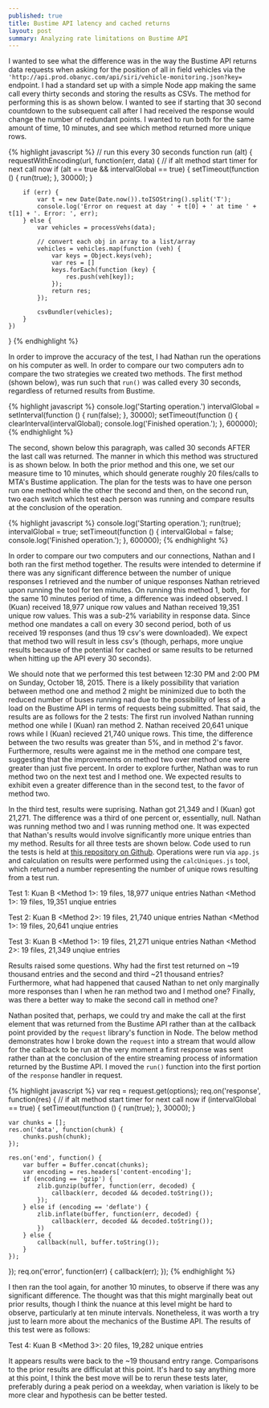 ```yaml
---
published: true
title: Bustime API latency and cached returns
layout: post
summary: Analyzing rate limitations on Bustime API
---
```



I wanted to see what the difference was in the way the Bustime API returns data requests when asking for the position of all in field vehicles via the `'http://api.prod.obanyc.com/api/siri/vehicle-monitoring.json?key=` endpoint. I had a standard set up with a simple Node app making the same call every thirty seconds and storing the results as CSVs. The method for performing this is as shown below. I wanted to see if starting that 30 second countdown to the subsequent call after I had received the response would change the number of redundant points. I wanted to run both for the same amount of time, 10 minutes, and see which method returned more unique rows.

{% highlight javascript %}
// run this every 30 seconds
function run (alt) {
	requestWithEncoding(url, function(err, data) {
		// if alt method start timer for next call now
		if (alt == true && intervalGlobal == true) {
			setTimeout(function () { run(true); }, 30000);
		}

		if (err) {
			var t = new Date(Date.now()).toISOString().split('T');
			console.log('Error on request at day ' + t[0] + ' at time ' + t[1] + '. Error: ', err);
		} else {
			var vehicles = processVehs(data);

			// convert each obj in array to a list/array
			vehicles = vehicles.map(function (veh) {
				var keys = Object.keys(veh);
				var res = []
				keys.forEach(function (key) {
					res.push(veh[key]);
				});
				return res;
			}); 
			
			csvBundler(vehicles);
		}
	})
}
{% endhighlight %}

In order to improve the accuracy of the test, I had Nathan run the operations on his computer as well. In order to compare our two computers adn to compare the two strategies we created two methods. The first method (shown below), was run such that `run()` was called every 30 seconds, regardless of returned results from Bustime. 

{% highlight javascript %}
console.log('Starting operation.')
intervalGlobal = setInterval(function () { run(false); }, 30000);
setTimeout(function () {
	clearInterval(intervalGlobal);
	console.log('Finished operation.');
}, 600000);
{% endhighlight %}

The second, shown below this paragraph, was called 30 seconds AFTER the last call was returned. The manner in which this method was structured is as shown below. In both the prior method and this one, we set our measure time to 10 minutes, which should generate roughly 20 files/calls to MTA's Bustime application. The plan for the tests was to have one person run one method while the other the second and then, on the second run, two each switch which test each person was running and compare results at the conclusion of the operation.

{% highlight javascript %}
console.log('Starting operation.');
run(true);
intervalGlobal = true;
setTimeout(function () {
	intervalGlobal = false;
	console.log('Finished operation.');
}, 600000);
{% endhighlight %}

In order to compare our two computers and our connections, Nathan and I both ran the first method together. The results were intended to determine if there was any significant difference between the number of unique responses I retrieved and the number of unique responses Nathan retrieved upon running the tool for ten minutes. On running this method 1, both, for the same 10 minutes period of time, a difference was indeed observed. I (Kuan) received 18,977 unique row values and Nathan received 19,351 unique row values. This was a sub-2% variability in response data. Since method one mandates a call on every 30 second period, both of us received 19 responses (and thus 19 csv's were downloaded). We expect that method two will result in less csv's (though, perhaps, more unqiue results because of the potential for cached or same results to be returned when hitting up the API every 30 seconds).

We should note that we performed this test between 12:30 PM and 2:00 PM on Sunday, October 18, 2015. There is a likely possibility that variation between method one and method 2 might be minimized due to both the reduced number of buses running nad due to the possibility of less of a load on the Bustime API in terms of requests being submitted. That said, the results are as follows for the 2 tests: The first run involved Nathan running method one while I (Kuan) ran method 2. Nathan received 20,641 unique rows while I (Kuan) recieved 21,740 unique rows. This time, the difference between the two results was greater than 5%, and in method 2's favor. Furthermore, results were against me in the method one compare test, suggesting that the improvements on method two over method one were greater than just five percent. In order to explore further, Nathan was to run method two on the next test and I method one. We expected results to exhibit even a greater difference than in the second test, to the favor of method two.

In the third test, results were suprising. Nathan got 21,349 and I (Kuan) got 21,271. The difference was a third of one percent or, essentially, null. Nathan was running method two and I was running method one. It was expected that Nathan's results would involve significantly more unique entries than my method. Results for all three tests are shown below. Code used to run the tests is held at [this repository on Github](https://github.com/Bus-Data-NYC/mta-bus-monitor-node). Operations were run via `app.js` and calculation on results were performed using the `calcUniques.js` tool, which returned a number representing the number of unique rows resulting from a test run.

Test 1:
Kuan B <Method 1>: 19 files, 18,977 unique entries
Nathan <Method 1>: 19 files, 19,351 unqiue entries

Test 2:
Kuan B <Method 2>: 19 files, 21,740 unique entries
Nathan <Method 1>: 19 files, 20,641 unqiue entries

Test 3:
Kuan B <Method 1>: 19 files, 21,271 unique entries
Nathan <Method 2>: 19 files, 21,349 unqiue entries

Results raised some questions. Why had the first test returned on ~19 thousand entries and the second and third ~21 thousand entries? Furthermore, what had happened that caused Nathan to net only marginally more responses than I when he ran method two and I method one? Finally, was there a better way to make the second call in method one?

Nathan posited that, perhaps, we could try and make the call at the first element that was returned from the Bustime API rather than at the callback point provided by the `request` library's function in Node. The below method demonstrates how I broke down the `request` into a stream that would allow for the callback to be run at the very moment a first response was sent rather than at the conclusion of the entire streaming process of information returned by the Bustime API. I moved the `run()` function into the first portion of the `response` handler in request.

{% highlight javascript %}
var req = request.get(options);
req.on('response', function(res) {
	// if alt method start timer for next call now
	if (intervalGlobal == true) {
		setTimeout(function () { run(true); }, 30000);
	}

	var chunks = [];
	res.on('data', function(chunk) {
		chunks.push(chunk);
	});

	res.on('end', function() {
		var buffer = Buffer.concat(chunks);
		var encoding = res.headers['content-encoding'];
		if (encoding == 'gzip') {
			zlib.gunzip(buffer, function(err, decoded) {
				callback(err, decoded && decoded.toString());
			});
		} else if (encoding == 'deflate') {
			zlib.inflate(buffer, function(err, decoded) {
				callback(err, decoded && decoded.toString());
			})
		} else {
			callback(null, buffer.toString());
		}
	});
});
req.on('error', function(err) {
	callback(err);
});
{% endhighlight %}

I then ran the tool again, for another 10 minutes, to observe if there was any significant difference. The thought was that this might marginally beat out prior results, though I think the nuance at this level might be hard to observe, particularly at ten minute intervals. Nonetheless, it was worth a try just to learn more about the mechanics of the Bustime API. The results of this test were as follows:

Test 4:
Kuan B <Method 3>: 20 files, 19,282 unique entries

It appears results were back to the ~19 thousand entry range. Comparisons to the prior results are difficulat at this point. It's hard to say anything more at this point, I think the best move will be to rerun these tests later, preferably during a peak period on a weekday, when variation is likely to be more clear and hypothesis can be better tested.





